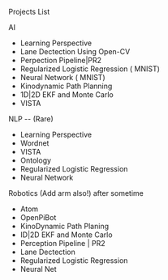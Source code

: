 Projects List

AI

- Learning Perspective
- Lane Dectection Using Open-CV
- Perpection Pipeline|PR2
- Regularized Logistic Regression ( MNIST)
- Neural Network ( MNIST)
- Kinodynamic Path Planning
- 1D|2D EKF and Monte Carlo
- VISTA


NLP -- (Rare)
- Learning Perspective 
- Wordnet
- VISTA
- Ontology
- Regularized Logistic Regression 
- Neural Network



Robotics  (Add arm also!) after sometime

-  Atom
-  OpenPiBot
-  KinoDynamic Path Planing
-  ID|2D EKF and Monte Carlo
-  Perception Pipeline | PR2
-  Lane Dectection
-  Regularized Logistic Regression
-  Neural Net


